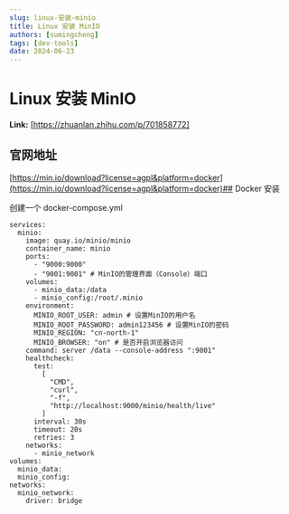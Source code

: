 ```yaml
---
slug: linux-安装-minio
title: Linux 安装 MinIO
authors: [sumingcheng]
tags: [dev-tools]
date: 2024-06-23
---
```


# Linux 安装 MinIO



 **Link:** [https://zhuanlan.zhihu.com/p/701858772]

## 官网地址  
[https://min.io/download?license=agpl&platform=docker](https://min.io/download?license=agpl&platform=docker)## Docker 安装  

创建一个 docker-compose.yml

```
services:
  minio:
    image: quay.io/minio/minio
    container_name: minio
    ports:
      - "9000:9000"
      - "9001:9001" # MinIO的管理界面（Console）端口
    volumes:
      - minio_data:/data
      - minio_config:/root/.minio
    environment:
      MINIO_ROOT_USER: admin # 设置MinIO的用户名
      MINIO_ROOT_PASSWORD: admin123456 # 设置MinIO的密码
      MINIO_REGION: "cn-north-1"
      MINIO_BROWSER: "on" # 是否开启浏览器访问
    command: server /data --console-address ":9001"
    healthcheck:
      test:
        [
          "CMD",
          "curl",
          "-f",
          "http://localhost:9000/minio/health/live"
        ]
      interval: 30s
      timeout: 20s
      retries: 3
    networks:
      - minio_network
volumes:
  minio_data:
  minio_config:
networks:
  minio_network:
    driver: bridge
```